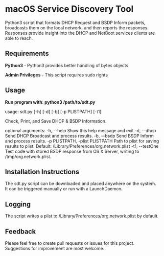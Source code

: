 macOS Service Discovery Tool
=============================

Python3 script that formats DHCP Request and BSDP Inform packets, broadcasts them on the local network, and then reports the responses. Responses provide insight into the DHCP and NetBoot services clients are able to reach.

Requirements
-----------

**Python3** - Python3 provides better handling of bytes objects

**Admin Privileges** - This script requires sudo rights

Usage
-----

**Run program with: python3 /path/to/sdt.py**

usage: sdt.py [-h] [-d] [-b] [-p PLISTPATH] [-t1]

Check, Print, and Save DHCP & BSDP Information.

optional arguments:
  -h, --help            Show this help message and exit
  -d, --dhcp            Send DHCP Broadcast and process results.
  -b, --bsdp            Send BSDP Inform and process results.
  -p PLISTPATH, -plist PLISTPATH
                        Path to plist for saving results to plist. Default:
                        /Library/Preferences/org.network.plist
  -t1, --testOne        Test code with stored BSDP response from OS X Server,
                        writing to /tmp/org.network.plist.

Installation Instructions
-------------------------
The sdt.py script can be downloaded and placed anywhere on the system. It can be triggered manually or run with a LaunchDaemon.

Logging
-------
The script writes a plist to /Library/Preferences/org.network.plist by default.

Feedback
--------
Please feel free to create pull requests or issues for this project. Suggestions for improvement are most welcome.
